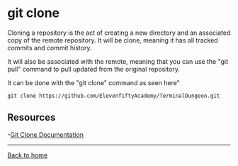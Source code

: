 # git clone

Cloning a repository is the act of creating a new directory and an associated copy of the remote repository. It  will be clone, meaning it has all tracked commits and commit history.

It will also be associated with the remote, meaning that you can use the "git pull" command to pull updated from the original repository.

It can be done with the "git clone" command as seen here"

~~~
git clone https://github.com/ElevenfiftyAcademy/TerminalDungeon.git
~~~

## Resources

-[Git Clone Documentation](https://git-scm.com/docs/git-clone)

---

[Back to home](../README.md)
